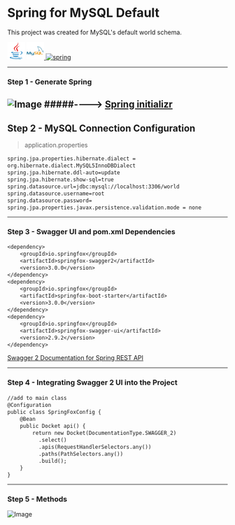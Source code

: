 # Spring for MySQL Default
This project was created for MySQL's default world schema.


<p>  <a href="https://www.java.com" target="_blank" rel="noreferrer">   <img src="https://raw.githubusercontent.com/devicons/devicon/master/icons/java/java-original.svg" alt="java" width="40" height="40"/></a> <a href="https://www.mysql.com/" target="_blank" rel="noreferrer"><img src="https://raw.githubusercontent.com/devicons/devicon/master/icons/mysql/mysql-original-wordmark.svg" alt="mysql" width="40" height="40"/> </a> <a href="https://spring.io/" target="_blank" rel="noreferrer"> <img src="https://www.vectorlogo.zone/logos/springio/springio-icon.svg" alt="spring" width="40" height="40"/> </a> </p>

---
### Step 1 - Generate Spring
![Image](https://i.imgur.com/Oo1yU0Z.png)
#####---->   [Spring initializr](https://start.spring.io/)
---
## Step 2 - MySQL Connection Configuration
>application.properties
 
```
spring.jpa.properties.hibernate.dialect = org.hibernate.dialect.MySQL5InnoDBDialect
spring.jpa.hibernate.ddl-auto=update
spring.jpa.hibernate.show-sql=true
spring.datasource.url=jdbc:mysql://localhost:3306/world
spring.datasource.username=root
spring.datasource.password=
spring.jpa.properties.javax.persistence.validation.mode = none

```
---

### Step 3 - Swagger UI and pom.xml Dependencies
```
<dependency>
    <groupId>io.springfox</groupId>
    <artifactId>springfox-swagger2</artifactId>
    <version>3.0.0</version>
</dependency>
<dependency>
    <groupId>io.springfox</groupId>
    <artifactId>springfox-boot-starter</artifactId>
    <version>3.0.0</version>
</dependency>
<dependency>
    <groupId>io.springfox</groupId>
    <artifactId>springfox-swagger-ui</artifactId>
    <version>2.9.2</version>
</dependency>
```
[Swagger 2 Documentation for Spring REST API](https://www.baeldung.com/swagger-2-documentation-for-spring-rest-api)

---
### Step 4 - Integrating Swagger 2 UI into the Project
```
//add to main class
@Configuration
public class SpringFoxConfig {                                    
    @Bean
    public Docket api() { 
        return new Docket(DocumentationType.SWAGGER_2)  
          .select()                                  
          .apis(RequestHandlerSelectors.any())              
          .paths(PathSelectors.any())                          
          .build();                                           
    }
}
```
---
### Step 5 - Methods 

![Image](https://i.imgur.com/50PUUdi.png)


